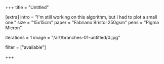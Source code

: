 +++
title = "Untitled"

[extra]
intro = "I'm still working on this algorithm, but I had to plot a small one."
size = "15x15cm"
paper = "Fabriano Bristol 250gsm"
pens = "Pigma Micron"

iterations = 1
image = "/art/branches-01-untitled/0.jpg"

filter = ["available"]

+++
